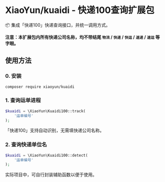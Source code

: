 # XiaoYun/kuaidi - 快递100查询扩展包

📦 集成「快递100」快递查询接口，并统一调用方式。


**注意：本扩展包内所有快递公司名称，均不带结尾 `物流` / `快递` / `快运` / `速递` / `速运` 等字眼。**


## 使用方法

### 0. 安装

```bash
composer require xiaoyun/kuaidi
```

### 1. 查询运单进程

```php
$kuaidi = \XiaoYun\Kuaidi100::track(
    '运单编号'
);
```

「快递100」支持自动识别，无需填快递公司名称。

### 2. 查询快递单位名

```php
$kuaidi = \XiaoYun\Kuaidi100::detect(
    '运单编号'
);
```


实际项目中，可自行封装辅助函数以便于使用。
